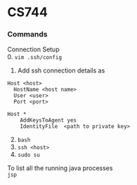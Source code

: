 # CS744

### Commands
Connection Setup  
0. `vim .ssh/config`
1. Add ssh connection details as

```
Host <host>
  HostName <host name>
  User <user>
  Port <port>
 
Host *
    AddKeysToAgent yes
    IdentityFile  <path to private key>
```

2. `bash`
3. `ssh <host>`
4. `sudo su`

To list all the running java processes  
`jsp`
